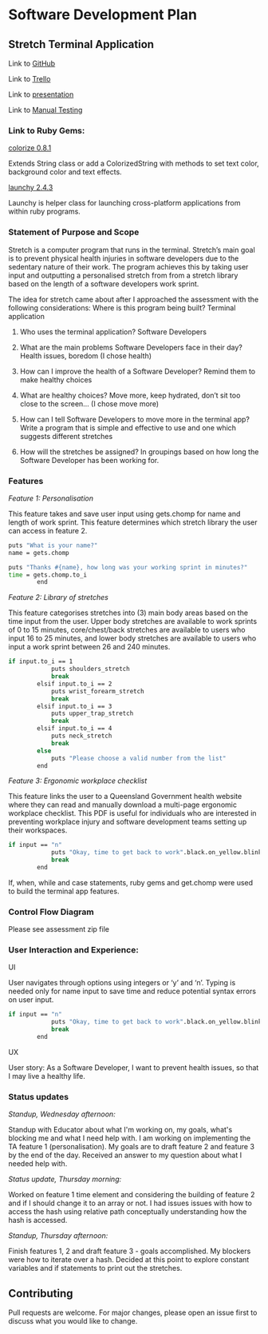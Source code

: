 # Software Development Plan #

## Stretch Terminal Application ##

Link to [GitHub](https://github.com/chelseal/stretch-terminal-app)

Link to [Trello](https://trello.com/invite/b/77mUx7cO/7e2b53e2a85f6335203ce3d71da23bb0/t1a2-terminal-application-chelsea-love)

Link to [presentation](https://www.canva.com/design/DADknQZteLo/J0uzqnPzhvRwJACrGdGzZA/view?utm_content=DADknQZteLo&utm_campaign=designshare&utm_medium=link&utm_source=sharebutton)

Link to [Manual Testing](https://docs.google.com/spreadsheets/d/1MLq6TyV3cJbnFfqFgnKR9ej2ZucTcuZnSJT0zvrZoGk/edit?usp=sharing)

### Link to Ruby Gems: ###

[colorize 0.8.1](https://github.com/fazibear/colorize)

Extends String class or add a ColorizedString with methods to set text color, background color and text effects.

[launchy 2.4.3](https://github.com/copiousfreetime/launchy)

Launchy is helper class for launching cross-platform applications from within ruby programs.

### Statement of Purpose and Scope ###

Stretch is a computer program that runs in the terminal. Stretch’s main goal is to prevent physical health injuries in software developers due to the sedentary nature of their work. The program achieves this by taking user input and outputting a personalised stretch from from a stretch library based on the length of a software developers work sprint.

The idea for stretch came about after I approached the assessment with the following considerations:
Where is this program being built? Terminal application

1. Who uses the terminal application? Software Developers

2. What are the main problems Software Developers face in their day? Health issues, boredom
(I chose health)

3. How can I improve the health of a Software Developer? Remind them to make healthy choices

4. What are healthy choices? Move more, keep hydrated, don’t sit too close to the screen…
(I chose move more)

5. How can I tell Software Developers to move more in the terminal app? Write a program that is simple and effective to use and one which suggests different stretches

6. How will the stretches be assigned? In groupings based on how long the Software Developer has been working for.

### Features ###

*Feature 1: Personalisation*

This feature takes and save user input using gets.chomp for name and length of work sprint. This feature determines which stretch library the user can access in feature 2.

```bash
puts "What is your name?"
name = gets.chomp

puts "Thanks #{name}, how long was your working sprint in minutes?"
time = gets.chomp.to_i
        end
```

*Feature 2: Library of stretches*

This feature categorises stretches into (3) main body areas based on the time input from the user. Upper body stretches are available to work sprints of 0 to 15 minutes, core/chest/back stretches are available to users who input 16 to 25 minutes, and lower body stretches are available to users who input a work sprint between 26 and 240 minutes.

```bash
if input.to_i == 1
            puts shoulders_stretch
            break
        elsif input.to_i == 2
            puts wrist_forearm_stretch
            break
        elsif input.to_i == 3
            puts upper_trap_stretch
            break
        elsif input.to_i == 4
            puts neck_stretch
            break
        else
            puts "Please choose a valid number from the list"
        end
```

*Feature 3: Ergonomic workplace checklist*

This feature links the user to a Queensland Government health website where they can read and manually download a multi-page ergonomic workplace checklist. This PDF is useful for individuals who are interested in preventing workplace injury and software development teams setting up their workspaces.

```bash
if input == "n"
            puts "Okay, time to get back to work".black.on_yellow.blink
            break
        end
```

If, when, while and case statements, ruby gems and get.chomp were used to build the terminal app features.

### Control Flow Diagram ###

Please see assessment zip file

### User Interaction and Experience: ###

UI

User navigates through options using integers or ‘y’ and ‘n’. Typing is needed only for name input to save time and reduce potential syntax errors on user input.

```bash
if input == "n"
            puts "Okay, time to get back to work".black.on_yellow.blink
            break
        end
```

UX

User story: As a Software Developer, I want to prevent health issues, so that I may live a healthy life.

### Status updates ###

_Standup, Wednesday afternoon:_

Standup with Educator about what I'm working on, my goals, what's blocking me and what I need help with. I am working on implementing the TA feature 1 (personalisation). My goals are to draft feature 2 and feature 3 by the end of the day. Received an answer to my question about what I needed help with.

_Status update, Thursday morning:_

Worked on feature 1 time element and considering the building of feature 2 and if I should change it to an array or not. I had issues issues with how to access the hash using relative path
conceptually understanding how the hash is accessed.

_Standup, Thursday afternoon:_

Finish features 1, 2 and draft feature 3 - goals accomplished. My blockers were how to iterate over a hash. Decided at this point to explore constant variables and if statements to print out the stretches.

## Contributing
Pull requests are welcome. For major changes, please open an issue first to discuss what you would like to change.
